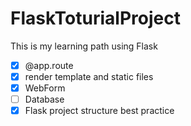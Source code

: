 # FlaskToturialProject
This is my learning path using Flask

- [x] @app.route
- [x] render template and static files
- [x] WebForm
- [ ] Database
- [x] Flask project structure best practice
